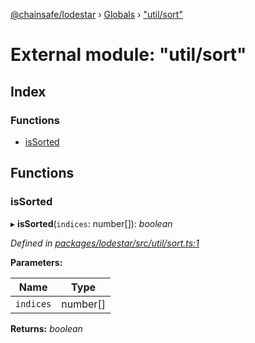 [@chainsafe/lodestar](../README.md) › [Globals](../globals.md) › ["util/sort"](_util_sort_.md)

# External module: "util/sort"

## Index

### Functions

* [isSorted](_util_sort_.md#issorted)

## Functions

###  isSorted

▸ **isSorted**(`indices`: number[]): *boolean*

*Defined in [packages/lodestar/src/util/sort.ts:1](https://github.com/ChainSafe/lodestar/blob/34417abad/packages/lodestar/src/util/sort.ts#L1)*

**Parameters:**

Name | Type |
------ | ------ |
`indices` | number[] |

**Returns:** *boolean*
